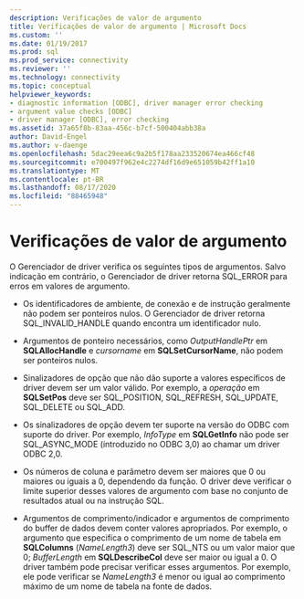 ```yaml
---
description: Verificações de valor de argumento
title: Verificações de valor de argumento | Microsoft Docs
ms.custom: ''
ms.date: 01/19/2017
ms.prod: sql
ms.prod_service: connectivity
ms.reviewer: ''
ms.technology: connectivity
ms.topic: conceptual
helpviewer_keywords:
- diagnostic information [ODBC], driver manager error checking
- argument value checks [ODBC]
- driver manager [ODBC], error checking
ms.assetid: 37a65f8b-83aa-456c-b7cf-500404abb38a
author: David-Engel
ms.author: v-daenge
ms.openlocfilehash: 5dac29eea6c9a2b5f178aa233520674ea466cf48
ms.sourcegitcommit: e700497f962e4c2274df16d9e651059b42ff1a10
ms.translationtype: MT
ms.contentlocale: pt-BR
ms.lasthandoff: 08/17/2020
ms.locfileid: "88465948"
---
```

# <a name="argument-value-checks"></a>Verificações de valor de argumento
O Gerenciador de driver verifica os seguintes tipos de argumentos. Salvo indicação em contrário, o Gerenciador de driver retorna SQL_ERROR para erros em valores de argumento.  
  
-   Os identificadores de ambiente, de conexão e de instrução geralmente não podem ser ponteiros nulos. O Gerenciador de driver retorna SQL_INVALID_HANDLE quando encontra um identificador nulo.  
  
-   Argumentos de ponteiro necessários, como *OutputHandlePtr* em **SQLAllocHandle** e *cursorname* em **SQLSetCursorName**, não podem ser ponteiros nulos.  
  
-   Sinalizadores de opção que não dão suporte a valores específicos de driver devem ser um valor válido. Por exemplo, a *operação* em **SQLSetPos** deve ser SQL_POSITION, SQL_REFRESH, SQL_UPDATE, SQL_DELETE ou SQL_ADD.  
  
-   Os sinalizadores de opção devem ter suporte na versão do ODBC com suporte do driver. Por exemplo, *InfoType* em **SQLGetInfo** não pode ser SQL_ASYNC_MODE (introduzido no ODBC 3,0) ao chamar um driver ODBC 2,0.  
  
-   Os números de coluna e parâmetro devem ser maiores que 0 ou maiores ou iguais a 0, dependendo da função. O driver deve verificar o limite superior desses valores de argumento com base no conjunto de resultados atual ou na instrução SQL.  
  
-   Argumentos de comprimento/indicador e argumentos de comprimento do buffer de dados devem conter valores apropriados. Por exemplo, o argumento que especifica o comprimento de um nome de tabela em **SQLColumns** (*NameLength3*) deve ser SQL_NTS ou um valor maior que 0; *BufferLength* em **SQLDescribeCol** deve ser maior ou igual a 0. O driver também pode precisar verificar esses argumentos. Por exemplo, ele pode verificar se *NameLength3* é menor ou igual ao comprimento máximo de um nome de tabela na fonte de dados.
